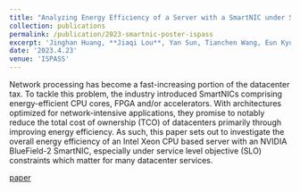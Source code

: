 ```yaml
---
title: "Analyzing Energy Efficiency of a Server with a SmartNIC under SLO Constraints"
collection: publications
permalink: /publication/2023-smartnic-poster-ispass
excerpt: 'Jinghan Huang, **Jiaqi Lou**, Yan Sun, Tianchen Wang, Eun Kyung Lee, Nam Sung Kim. <br /> [paper](https://ieeexplore.ieee.org/abstract/document/10158228){: .btn--research}'
date: '2023.4.23'
venue: 'ISPASS'
---
```


Network processing has become a fast-increasing portion of the datacenter tax. To tackle this problem, the industry introduced SmartNICs comprising energy-efficient CPU cores, FPGA and/or accelerators. With architectures optimized for network-intensive applications, they promise to notably reduce the total cost of ownership (TCO) of datacenters primarily through improving energy efficiency. As such, this paper sets out to investigate the overall energy efficiency of an Intel Xeon CPU based server with an NVIDIA BlueField-2 SmartNIC, especially under service level objective (SLO) constraints which matter for many datacenter services.

[paper](https://ieeexplore.ieee.org/abstract/document/10158228) 
